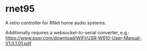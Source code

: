 # rnet95

A retro controller for RNet home audio systems.

Additionally requires a websocket-to-serial converter, e.g.: https://www.pusr.com/download/WIFI/USR-W610-User-Manual-V1.0.1.01.pdf

